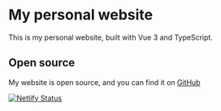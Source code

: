 # My personal website
This is my personal website, built with Vue 3 and TypeScript.

## Open source
My website is open source, and you can find it on [GitHub](https://github.com/Remzi1993/remzi-info)

[![Netlify Status](https://api.netlify.com/api/v1/badges/87c06cec-b452-4239-ba57-5cc0a1277c2b/deploy-status)](https://app.netlify.com/sites/remzi/deploys)